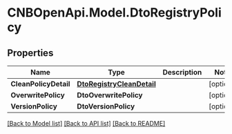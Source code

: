 # CNBOpenApi.Model.DtoRegistryPolicy

## Properties

Name | Type | Description | Notes
------------ | ------------- | ------------- | -------------
**CleanPolicyDetail** | [**DtoRegistryCleanDetail**](DtoRegistryCleanDetail.md) |  | [optional] 
**OverwritePolicy** | **DtoOverwritePolicy** |  | [optional] 
**VersionPolicy** | **DtoVersionPolicy** |  | [optional] 

[[Back to Model list]](../../README.md#documentation-for-models) [[Back to API list]](../../README.md#documentation-for-api-endpoints) [[Back to README]](../../README.md)

